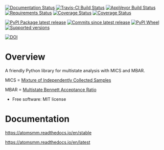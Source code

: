 [![Documentation Status](https://readthedocs.org/projects/atomsmm/badge/?style=flat)](https://readthedocs.org/projects/atomsmm)
[![Travis-CI Build Status](https://travis-ci.org/atoms-ufrj/atomsmm.svg?branch=master)](https://travis-ci.org/atoms-ufrj/atomsmm)
[![AppVeyor Build Status](https://ci.appveyor.com/api/projects/status/github/atoms-ufrj/atomsmm?branch=master&svg=true)](https://ci.appveyor.com/project/atoms-ufrj/atomsmm)
[![Requirements Status](https://requires.io/github/atoms-ufrj/atomsmm/requirements.svg?branch=master)](https://requires.io/github/atoms-ufrj/atomsmm/requirements/?branch=master)
[![Coverage Status](https://coveralls.io/repos/atoms-ufrj/atomsmm/badge.svg?branch=master&service=github)](https://coveralls.io/r/atoms-ufrj/atomsmm)
[![Coverage Status](https://codecov.io/github/atoms-ufrj/atomsmm/coverage.svg?branch=master)](https://codecov.io/github/atoms-ufrj/atomsmm)

[![PyPI Package latest release](https://img.shields.io/pypi/v/atomsmm.svg)](https://pypi.python.org/pypi/atomsmm)
[![Commits since latest release](https://img.shields.io/github/commits-since/atoms-ufrj/atomsmm/v0.2.0.svg)](https://github.com/atoms-ufrj/atomsmm/compare/v0.2.0...master)
[![PyPI Wheel](https://img.shields.io/pypi/wheel/atomsmm.svg)](https://pypi.python.org/pypi/atomsmm)
[![Supported versions](https://img.shields.io/pypi/pyversions/atomsmm.svg)](https://pypi.python.org/pypi/atomsmm)

[![DOI](https://zenodo.org/badge/DOI/10.5281/zenodo.1244233.svg)](https://doi.org/10.5281/zenodo.1244233)

Overview
========

A friendly Python library for multistate analysis with MICS and MBAR.

MICS = [Mixture of Independently Collected Samples]()

MBAR = [Multistate Bennett Acceptance Ratio](https://aip.scitation.org/doi/10.1063/1.2978177)

* Free software: MIT license

Documentation
=============

https://atomsmm.readthedocs.io/en/stable

https://atomsmm.readthedocs.io/en/latest
